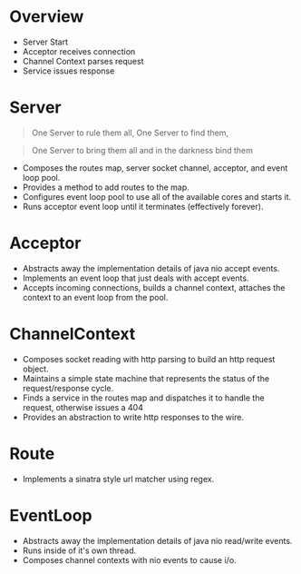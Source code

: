 # Overview

* Server Start
* Acceptor receives connection
* Channel Context parses request
* Service issues response

# Server

> One Server to rule them all, One Server to find them,

> One Server to bring them all and in the darkness bind them

 * Composes the routes map, server socket channel, acceptor, and event loop pool.
 * Provides a method to add routes to the map.
 * Configures event loop pool to use all of the available cores and starts it.
 * Runs acceptor event loop until it terminates (effectively forever).
 
# Acceptor

 * Abstracts away the implementation details of java nio accept events.
 * Implements an event loop that just deals with accept events.
 * Accepts incoming connections, builds a channel context, attaches the context to an event loop from the pool.

# ChannelContext

 * Composes socket reading with http parsing to build an http request object.
 * Maintains a simple state machine that represents the status of the request/response cycle.
 * Finds a service in the routes map and dispatches it to handle the request, otherwise issues a 404
 * Provides an abstraction to write http responses to the wire.

# Route

 * Implements a sinatra style url matcher using regex.

# EventLoop

 * Abstracts away the implementation details of java nio read/write events.
 * Runs inside of it's own thread.
 * Composes channel contexts with nio events to cause i/o.
